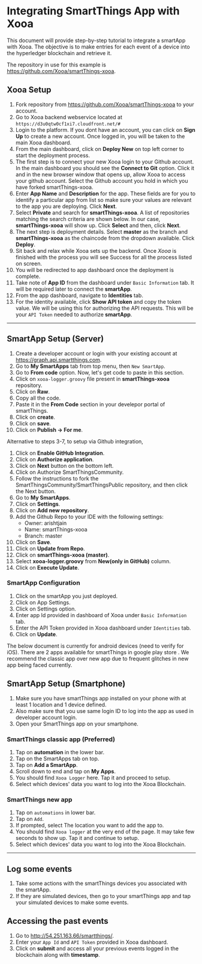 # Integrating SmartThings App with Xooa
This document will provide step-by-step tutorial to integrate a smartApp with Xooa.
The objective is to make entries for each event of a device into the hyperledger blockchain and retrieve it.

The repository in use for this example is <https://github.com/Xooa/smartThings-xooa>.

## Xooa Setup
1. Fork repository from <https://github.com/Xooa/smartThings-xooa> to your account.
2. Go to Xooa backend webservice located at `https://d3u0qtw0cf1xi7.cloudfront.net/#`
3. Login to the platform. If you dont have an account, you can click on **Sign Up** to create a new account. Once logged in, you will be taken to the main Xooa dashboard.
4. From the main dashboard, click on **Deploy New** on top left corner to start the deployment process.
5. The first step is to connect your new Xooa login to your Github account. In the main dashboard you should see the **Connect to Git** option. Click it and in the new browser window that opens up, allow Xooa to access your github account. Select the Github account you hold in which you have forked smartThings-xooa.
6. Enter **App Name** and **Description** for the app. These fields are for you to identify a particular app from list so make sure your values are relevant to the app you are deploying. Click **Next**.
7. Select **Private** and search for **smartThings-xooa**. A list of repositories matching the search criteria are shown below. In our case, **smartThings-xooa** will show up. Click **Select** and then, click **Next**.
8. The next step is deployment details. Select **master** as the branch and **smartThings-xooa** as the chaincode from the dropdown available. Click **Deploy**.
9. Sit back and relax while Xooa sets up the backend. Once *Xooa* is finished with the process you will see Success for all the process listed on screen.
10. You will be redirected to app dashboard once the deployment is complete.
11. Take note of **App ID** from the dashboard under `Basic Information` tab. It will be required later to connect the **smartApp**.
12. From the app dashboard, navigate to **Identities** tab.
13. For the identity available, click **Show API token** and copy the token value. We will be using this for authorizing the API requests. This will be your `API Token` needed to authorize **smartApp**.

___

## SmartApp Setup (Server)
1. Create a developer account or login with your existing account at <https://graph.api.smartthings.com>.
2. Go to **My SmartApps** tab from top menu, then `New SmartApp`.
3. Go to **From code** option. Now, let's get code to paste in this section.
4. Click on `xooa-logger.groovy` file present in **smartThings-xooa** repository.
5. Click on **Raw**.
6. Copy all the code.
7. Paste it in the **From Code** section in your develepor portal of smartThings.
5. Click on **create**.
6. Click on **save**.
7. Click on **Publish -> For me**.

Alternative to steps 3-7, to setup via Github integration,
1. Click on **Enable GitHub Integration**.
2. Click on **Authorize application**.
3. Click on **Next** button on the bottom left.
4. Click on Authorize SmartThingsCommunity.
5. Follow the instructions to fork the SmartThingsCommunity/SmartThingsPublic repository, and then click the Next button.
6. Go to **My SmartApps**.
7. Click on **Settings**.
8. Click on **Add new repository**.
9. Add the Github Repo to your IDE with the following settings:
	* Owner: arishtjain
	* Name: smartThings-xooa
	* Branch: master
10. Click on **Save**.
11. Click on **Update from Repo**.
12. Click on **smartThings-xooa (master)**.
13. Select **xooa-logger.groovy** from **New(only in GitHub)** column.
14. Click on **Execute Update**.

### SmartApp Configuration
1. Click on the smartApp you just deployed.
1. Click on App Settings.
2. Click on Settings option.
3. Enter app Id provided in dashboard of Xooa under `Basic Information` tab.
4. Enter the API Token provided in Xooa dashboard under `Identities` tab.
5. Click on **Update**.

The below document is currently for android devices (need to verify for iOS).
There are 2 apps available for smartThings in google play store . We recommend the classic app over new app due to frequent glitches in new app being faced currently.
## SmartApp Setup (Smartphone)
1. Make sure you have smartThings app installed on your phone with at least 1 location and 1 device defined.
2. Also make sure that you use same login ID to log into the app as used in developer account login.
3. Open your SmartThings app on your smartphone.

### SmartThings classic app (Preferred)
1. Tap on **automation** in the lower bar.
2. Tap on the SmartApps tab on top.
3. Tap on **Add a SmartApp**.
4. Scroll down to end and tap on **My Apps**.
5. You should find `Xooa Logger` here. Tap it and proceed to setup.
6. Select which devices' data you want to log into the Xooa Blockchain.

### SmartThings new app
1. Tap on `automations` in lower bar.
2. Tap on `Add`.
3. If prompted, select The location you want to add the app to.
4. You should find `Xooa logger` at the very end of the page. It may take few seconds to show up. Tap it and continue to setup.
5. Select which devices' data you want to log into the Xooa Blockchain.
___

## Log some events
1. Take some actions with the smartThings devices you associated with the smartApp.
2. If they are simulated devices, then go to your smartThings app and tap your simulated devices to make some events.


## Accessing the past events
1. Go to <http://54.251.163.66/smartthings/>.
2. Enter your `App Id` and `API Token` provided in Xooa dashboard.
3. Click on **submit** and access all your previous events logged in the blockchain along with **timestamp**.